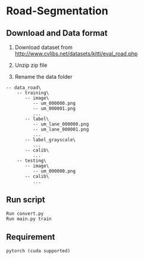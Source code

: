 # Road-Segmentation

## Download and Data format
1. Download dataset from http://www.cvlibs.net/datasets/kitti/eval_road.php

2. Unzip zip file

3. Rename the data folder 
```
-- data_road\ 
    -- training\
       -- image\
          -- um_000000.png
          -- um_000001.png
          ...
       -- label\
          -- um_lane_000000.png
          -- um_lane_000001.png
          ...
       -- label_grayscale\
          ...
       -- calib\
          ...
    -- testing\
       -- image\
          -- um_000000.png
       -- calib\
          ...
```
## Run script

```
Run convert.py
Run main.py train 
```

## Requirement

```
pytorch (cuda supported)

```
